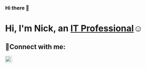 ### Hi there 👋
<h1>Hi, I'm Nick, an <a href="https://linkedin.com/in/nick-bannenberg-526896278/">IT Professional</a>☺</h1>

<!--
**nickbannenberg/nickbannenberg** is a ✨ _special_ ✨ repository because its `README.md` (this file) appears on your GitHub profile.
<h2>👨‍💻 Information Technology Projects:</h2>

Here are some ideas to get you started:
- <b>osTicket (Help Desk Ticketing System)</b>
  - [osTicket: Prerequisites and Installation](https://github.com/nickbannenberg/osticket-prereqs)
  - [osTicket: Post-Installation Configuration](https://github.com/nickbannenberg/post-install-config)
  - [osTicket: Ticket Lifecycle Examples](https://github.com/nickbannenberg/ticket-lifecycle)
- <b>Microsoft Azure</b>
  - [Configuring On-premises Active Directory within Azure VMs](https://github.com/nickbannenberg/configure-ad)
  - [Network Security Groups (NSGs) and Inspecting Network Protocols](https://github.com/nickbannenberg/azure-network-protocols)

- 🔭 I’m currently working on ...
- 🌱 I’m currently learning ...
- 👯 I’m looking to collaborate on ...
- 🤔 I’m looking for help with ...
- 💬 Ask me about ...
- 📫 How to reach me: ...
- 😄 Pronouns: ...
- ⚡ Fun fact: ...
-->
<h2>🤳Connect with me:</h2>

[<img align="left" alt="Josh | LinkedIn" width="22px" src="https://cdn.jsdelivr.net/npm/simple-icons@v3/icons/linkedin.svg" />][linkedin]

[linkedin]: https://linkedin.com/in/nick-bannenberg-526896278
